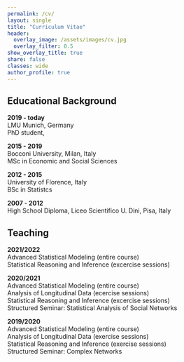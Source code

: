 ```yaml
---
permalink: /cv/
layout: single
title: "Curriculum Vitae"
header:
  overlay_image: /assets/images/cv.jpg
  overlay_filter: 0.5
show_overlay_title: true
share: false
classes: wide
author_profile: true  
---
```


Educational Background
---------------

__2019 - today__<br/>
LMU Munich, Germany<br/>
PhD student,

__2015 - 2019__<br/>
Bocconi University, Milan, Italy<br/>
MSc in Economic and Social Sciences

__2012 - 2015__<br/>
University of Florence, Italy<br/>
BSc in Statistcs

__2007 - 2012__<br/>
High School Diploma, Liceo Scientifico U. Dini, Pisa, Italy


Teaching
---------------
__2021/2022__<br/>
Advanced Statistical Modeling (entire course)<br/>
Statistical Reasoning and Inference (excercise sessions)<br/>

__2020/2021__<br/>
Advanced Statistical Modeling (entire course)<br/>
Analysis of Longitudinal Data (ecercise sessions)<br/>
Statistical Reasoning and Inference (excercise sessions)<br/>
Structured Seminar: Statistical Analysis of Social Networks

__2019/2020__<br/>
Advanced Statistical Modeling (entire course)<br/>
Analysis of Longitudinal Data (exercise sessions)<br/>
Statistical Reasoning and Inference (exercise sessions)<br/>
Structured Seminar: Complex Networks









